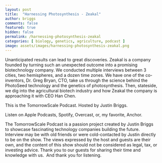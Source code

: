 ```yaml
---
layout: post
title:  "Harnessing Photosynthesis - Zeakal"
author: briggs
comments: false
featured: true
hidden: false
permalink: /harnessing-photosynthesis-zeakal
categories: [ biology, genetics, agriculture, podcast ]
image: assets/images/harnessing-photosynthesis-zeakal.png
---
```


Unanticipated results can lead to great discoveries. Zeakal is a company founded by turning such an unexpected outcome into a promising biotechnology company. We conducted multiple interviews between 3 cities, two hemispheres, and a dozen time zones. We have one of the co-inventors, Dr. Greg Bryan, CTO, take us through the science behind the PhotoSeed technology and the genetics of photosynthesis. Then, stateside, we dig into the agricultural biotech industry and how Zeakal the company is approaching it with CEO Han Chen.

This is the TomorrowScale Podcast. Hosted by Justin Briggs.

Listen on Apple Podcasts, Spotify, Overcast, or, my favorite, Anchor.

The TomorrowScale Podcast is a passion project created by Justin Briggs to showcase fascinating technology companies building the future. Interview may be with old friends or were cold-contacted by Justin directly to be on the show. The views expressed by the host and guests are their own, and the content of this show should not be considered as legal, tax, or investing advice. Thank you to our guests for sharing their time and knowledge with us.  And thank you for listening.